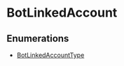 # BotLinkedAccount

## Enumerations

- [BotLinkedAccountType](enumerations/BotLinkedAccountType.md)
